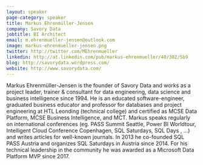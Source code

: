 ```yaml
---
layout: speaker
page-category: speaker
title: Markus Ehrenmüller-Jensen
company: Savory Data
jobtitle: BI Architect
email: m.ehrenmueller-jensen@outlook.com
image: markus-ehrenmueller-jensen.png
twitter: http://twitter.com/MEhrenmueller
linkedin: http://at.linkedin.com/pub/markus-ehrenmueller/40/382/5b9
blog: http://savorydata.wordpress.com/
website: http://www.savorydata.com/
---
```


Markus Ehrenmüller-Jensen is the founder of Savory Data and works as a project leader, trainer & consultant for data engineering, data science and business intelligence since 1994. He is an educated software-engineer, graduated business educator and professor for databases and project engineering at HTL Leonding (technical college) and certified as MCSE Data Platform, MCSE Business Intelligence, and MCT. Markus speaks regularly on international conferences (eg. PASS Summit Seattle, Power BI Worldtour, Intelligent Cloud Conference Copenhagen, SQL Saturdays, SQL Days , ...) and writes articles for well-known journals. In 2013 he co-founded SQL PASS Austria and organizes SQL Saturdays in Austria since 2014. For his technical leadership in the community he was awarded as a Microsoft Data Platform MVP since 2017.
